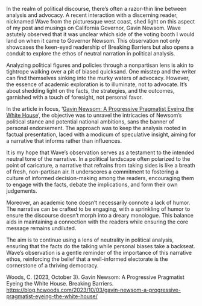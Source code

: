 In the realm of political discourse, there’s often a razor-thin line between analysis and advocacy. A recent interaction with a discerning reader, nicknamed Wave from the picturesque west coast, shed light on this aspect of my post and musings on California Governor, Gavin Newsom. Wave astutely observed that it was unclear which side of the voting booth I would land on when it came to Governor Newsom. This observation not only showcases the keen-eyed readership of Breaking Barriers but also opens a conduit to explore the ethos of neutral narration in political analysis.

Analyzing political figures and policies through a nonpartisan lens is akin to tightrope walking over a pit of biased quicksand. One misstep and the writer can find themselves sinking into the murky waters of advocacy. However, the essence of academic exploration is to illuminate, not to advocate. It’s about shedding light on the facts, the strategies, and the outcomes, garnished with a touch of foresight, not personal favor.

In the article in focus, ‘[Gavin Newsom: A Progressive Pragmatist Eyeing the White House](https://blog.hcwoods.com/2023/10/03/gavin-newsom-a-progressive-pragmatist-eyeing-the-white-house/)‘, the objective was to unravel the intricacies of Newsom’s political stance and potential national ambitions, sans the banner of personal endorsement. The approach was to keep the analysis rooted in factual presentation, laced with a modicum of speculative insight, aiming for a narrative that informs rather than influences.

It is my hope that Wave’s observation serves as a testament to the intended neutral tone of the narrative. In a political landscape often polarized to the point of caricature, a narrative that refrains from taking sides is like a breath of fresh, non-partisan air. It underscores a commitment to fostering a culture of informed decision-making among the readers, encouraging them to engage with the facts, debate the implications, and form their own judgements.

Moreover, an academic tone doesn’t necessarily connote a lack of humor. The narrative can be crafted to be engaging, with a sprinkling of humor to ensure the discourse doesn’t morph into a dreary monologue. This balance aids in maintaining a connection with the readers while ensuring the core message remains undiluted.

The aim is to continue using a lens of neutrality in political analysis, ensuring that the facts do the talking while personal biases take a backseat. Wave’s observation is a gentle reminder of the importance of this narrative ethos, reinforcing the belief that a well-informed electorate is the cornerstone of a thriving democracy.

Woods, C. (2023, October 3). Gavin Newsom: A Progressive Pragmatist Eyeing the White House. Breaking Barriers. https://blog.hcwoods.com/2023/10/03/gavin-newsom-a-progressive-pragmatist-eyeing-the-white-house/
